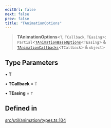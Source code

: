 ```yaml
---
editUrl: false
next: false
prev: false
title: "TAnimationOptions"
---
```


> **TAnimationOptions**\<`T`, `TCallback`, `TEasing`\>: `Partial`\<[`TAnimationBaseOptions`](/api/namespaces/util/type-aliases/tanimationbaseoptions/)\<`TEasing`\> & [`TAnimationCallbacks`](/api/namespaces/util/type-aliases/tanimationcallbacks/)\<`TCallback`\> & `object`\>

## Type Parameters

• **T**

• **TCallback** = `T`

• **TEasing** = `T`

## Defined in

[src/util/animation/types.ts:104](https://github.com/fabricjs/fabric.js/blob/5c1240d8b4662e45868dd33f385f941de21c8e9c/src/util/animation/types.ts#L104)
